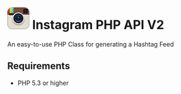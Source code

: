 # ![Image](assets/instagram.png) Instagram PHP API V2

An easy-to-use PHP Class for generating a Hashtag Feed

## Requirements
- PHP 5.3 or higher

